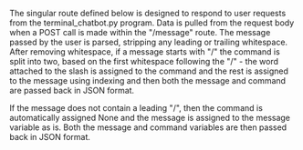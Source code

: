 The singular route defined below is designed to respond to user requests from the terminal_chatbot.py program. Data is pulled from the request body when a POST call is made within the "/message" route. The message passed by the user is parsed, stripping any leading or trailing whitespace. After removing whitespace, if a message starts with "/" the command is split into two, based on the first whitespace following the "/" - the word attached to the slash is assigned to the command and the rest is assigned to the message using indexing and then both the message and command are passed back in JSON format.

If the message does not contain a leading "/", then the command is automatically assigned None and the message is assigned to the message variable as is. Both the message and command variables are then passed back in JSON format.